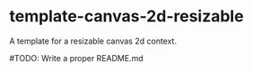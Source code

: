 # template-canvas-2d-resizable
A template for a resizable canvas 2d context.

#TODO:
Write a proper README.md
